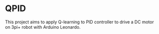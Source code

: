 # QPID
This project aims to apply Q-learning to PID controller to drive a DC motor on 3pi+ robot with Arduino Leonardo.

